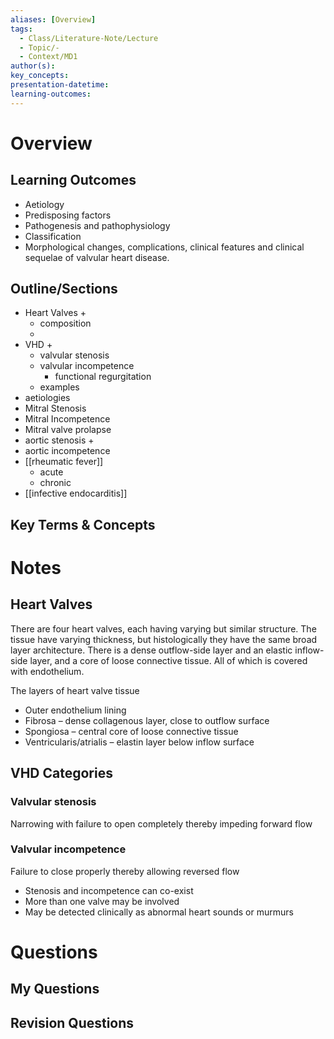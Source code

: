 ```yaml
---
aliases: [Overview]
tags:
  - Class/Literature-Note/Lecture
  - Topic/-
  - Context/MD1
author(s): 
key_concepts: 
presentation-datetime: 
learning-outcomes:
---
```



# Overview
## Learning Outcomes
- Aetiology
- Predisposing factors
- Pathogenesis and pathophysiology
- Classification
- Morphological changes, complications, clinical features and clinical sequelae of valvular heart disease.

## Outline/Sections
- Heart Valves +
	- composition
	- 
- VHD +
	- valvular stenosis
	- valvular incompetence
		- functional regurgitation
	- examples
- aetiologies
- Mitral Stenosis
- Mitral Incompetence
- Mitral valve prolapse
- aortic stenosis +
- aortic incompetence
- [[rheumatic fever]]
	- acute
	- chronic
- [[infective endocarditis]]
## Key Terms & Concepts

# Notes


## Heart Valves
There are four heart valves, each having varying but similar structure. The tissue have varying thickness, but histologically they have the same broad layer architecture. There is a dense outflow-side layer and an elastic inflow-side layer, and a core of loose connective tissue. All of which is covered with endothelium.

The layers of heart valve tissue  
- Outer endothelium lining  
- Fibrosa – dense collagenous layer, close to outflow surface  
- Spongiosa – central core of loose connective tissue  
- Ventricularis/atrialis – elastin layer below inflow surface

## VHD Categories
### Valvular stenosis
Narrowing with failure to open completely thereby impeding forward flow
### Valvular incompetence
Failure to close properly thereby allowing reversed flow
- Stenosis and incompetence can co-exist
- More than one valve may be involved
- May be detected clinically as abnormal heart sounds or murmurs

# Questions

## My Questions
## Revision Questions




